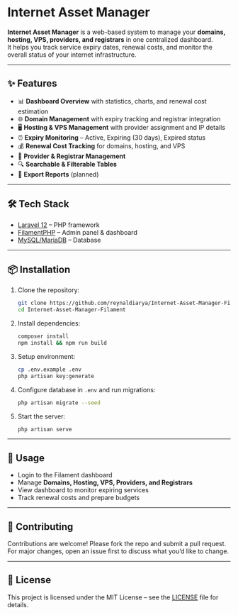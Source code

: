 # Internet Asset Manager

**Internet Asset Manager** is a web-based system to manage your **domains, hosting, VPS, providers, and registrars** in one centralized dashboard.  
It helps you track service expiry dates, renewal costs, and monitor the overall status of your internet infrastructure.

---

## ✨ Features

- 📊 **Dashboard Overview** with statistics, charts, and renewal cost estimation  
- 🌐 **Domain Management** with expiry tracking and registrar integration  
- 🖥️ **Hosting & VPS Management** with provider assignment and IP details  
- ⏰ **Expiry Monitoring** – Active, Expiring (30 days), Expired status  
- 💰 **Renewal Cost Tracking** for domains, hosting, and VPS  
- 🏢 **Provider & Registrar Management**  
- 🔍 **Searchable & Filterable Tables**  
- 📑 **Export Reports** (planned)  

---

## 🛠️ Tech Stack

- [Laravel 12](https://laravel.com/) – PHP framework  
- [FilamentPHP](https://filamentphp.com/) – Admin panel & dashboard  
- [MySQL/MariaDB](https://www.mysql.com/) – Database 

---

## 📦 Installation

1. Clone the repository:
   ```bash
   git clone https://github.com/reynaldiarya/Internet-Asset-Manager-Filament.git
   cd Internet-Asset-Manager-Filament
   ```

2. Install dependencies:

   ```bash
   composer install
   npm install && npm run build
   ```

3. Setup environment:

   ```bash
   cp .env.example .env
   php artisan key:generate
   ```

4. Configure database in `.env` and run migrations:

   ```bash
   php artisan migrate --seed
   ```

5. Start the server:

   ```bash
   php artisan serve
   ```

---

## 🚀 Usage

* Login to the Filament dashboard
* Manage **Domains, Hosting, VPS, Providers, and Registrars**
* View dashboard to monitor expiring services
* Track renewal costs and prepare budgets

---

## 🤝 Contributing

Contributions are welcome! Please fork the repo and submit a pull request.
For major changes, open an issue first to discuss what you’d like to change.

---

## 📄 License

This project is licensed under the MIT License – see the [LICENSE](LICENSE) file for details.
